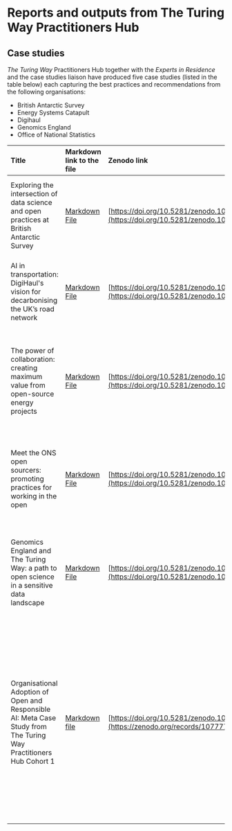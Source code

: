 # Reports and outputs from The Turing Way Practitioners Hub

## Case studies

*The Turing Way* Practitioners Hub together with the *Experts in Residence* and the case studies liaison have produced five case studies (listed in the table below) each capturing the best practices and recommendations from the following organisations: 
* British Antarctic Survey
* Energy Systems Catapult
* Digihaul
* Genomics England
* Office of National Statistics

| Title | Markdown link to the file | Zenodo link | Authors and Contributors |
|:------|:------|:------|:------|
| Exploring the intersection of data science and open practices at British Antarctic Survey | [Markdown File](./case-studies-and-reports/case-studies/2023_turing_way_practitioners_hub_BAS_case_study.md) | [https://doi.org/10.5281/zenodo.10337801](https://doi.org/10.5281/zenodo.10337801) | Gillespie, S. Byrne, J. Clark, M. Gascoyne, M. Stephenson, L. Araujo Alvarez, A. Whitaker, K. Sharan, M. |
| AI in transportation: DigiHaul's vision for decarbonising the UK’s road network | [Markdown File](./case-studies-and-reports/case-studies/2023_turing_way_practitioners_hub_DigiHaul_case_study.md) | [https://doi.org/10.5281/zenodo.10338551](https://doi.org/10.5281/zenodo.10338551) | Gillespie, S., Vasconcellos, F., Willmor, M., Tang, W., Araujo Alvarez, A., Whitaker, K., Sharan, M. |
| The power of collaboration: creating maximum value from open-source energy projects | [Markdown File](./case-studies-and-reports/case-studies/2023_turing_way_practitioners_hub_ESC_case_study.md) | [https://doi.org/10.5281/zenodo.10338376](https://doi.org/10.5281/zenodo.10338376)  | Gillespie, S., Halford, A., Jones, C., Roberts, D., Morrison, R., Young, S., So, S., Haben, S., Araujo Alvarez, A., Whitaker, K., Killoran, L., Sharan, M. |
| Meet the ONS open sourcers: promoting practices for working in the open | [Markdown File](./case-studies-and-reports/case-studies/2023_turing_way_practitioners_hub_ONS_case_study.md) | [https://doi.org/10.5281/zenodo.10338293](https://doi.org/10.5281/zenodo.10338293)   | Gillespie, S., Rich, D. S., Ross, L., Bowen, R., Hemsi, R., Araujo Alvarez, A., Bennett, A., Whitaker, K., Sharan, M. |
| Genomics England and The Turing Way: a path to open science in a sensitive data landscape | [Markdown File](./case-studies-and-reports/case-studies/2023_turing_way_practitioners_hub_GEL_case_study.md) | [https://doi.org/10.5281/zenodo.10338456](https://doi.org/10.5281/zenodo.10338456)  | Gillespie, S., Rendon, A., Mackintosh, M., Banner, N., Sonabend, R., Araujo Alvarez, A., Whitaker, K., Sharan, M., Hellon, V. |
| Organisational Adoption of Open and Responsible AI: Meta Case Study from The Turing Way Practitioners Hub Cohort 1 | [Markdown file](https://hackmd.io/dZ4NtlVxTkq0JFLGtC__iA) | [https://doi.org/10.5281/zenodo.10777730](https://zenodo.org/records/10777730) | Sharan, M., Gillespie, S., Smyrnakis, M., Morris, C., Guernion, N., Whitaker, K., Araujo Alvarez, A., Bennett, A., Laher, Shakir., Jarvis, J., Haben, S., Roberts, D., Young, S., Tang, Wenjia., Banner, N., Hemsi, R., Bowen, R., S, D., Stephenson, L. |
 

